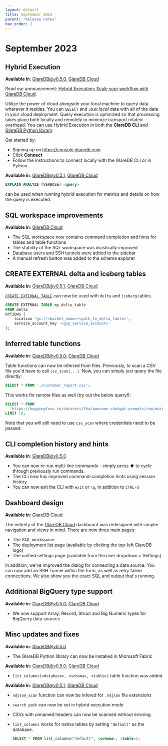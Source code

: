 ```yaml
---
layout: default
title: September 2023
parent: "Release notes"
nav_order: 2
---
```


# September 2023

## Hybrid Execution

**Available in**: [GlareDB@v0.5.0], [GlareDB Cloud]

Read our announcement: [Hybrid Execution: Scale your workflow with GlareDB Cloud].

Utilize the power of cloud alongside your local machine to query data wherever
it resides. You can `SELECT` and `JOIN` _local_ data with all of the data in
your cloud deployment. Query execution is optimized so that processing takes
place both locally and remotely to minimize transport related overhead. You can
use Hybrid Execution in both the **GlareDB CLI** and [GlareDB Python library].

Get started by:

- Signing up on <https://console.glaredb.com>
- Click **Connect**
- Follow the instructions to connect locally with the GlareDB CLI or in Python

**Available in**: [GlareDB@v0.5.1], [GlareDB Cloud]

```sql
EXPLAIN ANALYZE [VERBOSE] <query>
```

can be used when running hybrid execution for metrics and details on how the
query is executed.

## SQL workspace improvements

**Available in**: [GlareDB Cloud]

- The SQL workspace now contains command completion and hints for tables and
  table functions
- The stability of the SQL workspace was drastically improved
- Database users and SSH tunnels were added to the sidebar
- A manual refresh button was added to the schema explorer

## CREATE EXTERNAL delta and iceberg tables

**Available in**: [GlareDB@v0.5.1], [GlareDB Cloud]

[`CREATE EXTERNAL TABLE`] can now be used with `delta` and `iceberg` tables.

```sql
CREATE EXTERNAL TABLE my_delta_table
FROM delta
OPTIONS (
    location 'gs://<bucket_name>/<path_to_delta_table>',
    service_account_key '<gcp_service_account>'
);
```

## Inferred table functions

**Available in**: [GlareDB@v0.5.0], [GlareDB Cloud]

Table functions can now be inferred from files. Previously, to scan a CSV file
you'd have to call `csv_scan(...)`. Now, you can simply just query the file
directly:

```sql
SELECT * FROM './customer_report.csv';
```

This works for remote files as well (try out the below query!):

```sql
SELECT * FROM
  'https://huggingface.co/datasets/fka/awesome-chatgpt-prompts/raw/main/prompts.csv'
LIMIT 10;
```

Note that you will still need to use `csv_scan` where credentials need to be
passed.

## CLI completion history and hints

**Available in**: [GlareDB@v0.5.0]

- You can now re-run multi-line commands - simply press ⬆️ to cycle through
  previously run commands.
- The CLI now has improved command-completion hints using session history
- You can now exit the CLI with `exit` or `\q`, in addition to `CTRL-d`

## Dashboard design

**Available in**: [GlareDB Cloud]

The entirety of the [GlareDB Cloud] dashboard was redesigned with simpler
navigation and views in mind. There are now three main pages:

- The SQL workspace
- The deployment list page (available by clicking the top-left GlareDB logo)
- The unified settings page (available from the user dropdown > Settings)

In addition, we've improved the dialog for connecting a data source. You can now
add an SSH Tunnel within the form, as well as retry failed connections. We also
show you the exact SQL and output that's running.

## Additional BigQuery type support

**Available in**: [GlareDB@v0.5.0], [GlareDB Cloud]

- We now support Array, Record, Struct and Big Numeric types for BigQuery data
  sources

## Misc updates and fixes

**Available in**: [GlareDB@v0.5.0]

- The GlareDB Python library can now be installed in Microsoft Fabric

**Available in**: [GlareDB@v0.5.0], [GlareDB Cloud]

- `list_columns(<database>, <schema>, <table>)` table function was added
  
**Available in**: [GlareDB@v0.5.1], [GlareDB Cloud]

- `ndjson_scan` function can now be infered for `.ndjson` file extensions
- `search_path` can now be set in hybrid execution mode
- CSVs with unnamed headers can now be scanned without erroring
- `list_columns` works for native tables by setting `"default"` as the database.

    ```sql
    SELECT * FROM list_columns("default", <schema>, <table>);
    ```

[GlareDB@v0.5.0]: https://github.com/GlareDB/glaredb/releases/tag/v0.5.0
[GlareDB Cloud]: https://console.glaredb.com/
[Hybrid Execution: Scale your workflow with GlareDB Cloud]: https://glaredb.com/blog/hybrid-execution
[GlareDB Python library]: https://pypi.org/project/glaredb/
[GlareDB@v0.5.1]: https://github.com/GlareDB/glaredb/releases/tag/v0.5.1
[`CREATE EXTERNAL TABLE`]: /glaredb/sql-commands/create-external-table/
